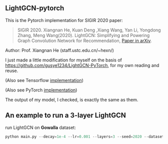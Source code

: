 ## LightGCN-pytorch

This is the Pytorch implementation for SIGIR 2020 paper:

> SIGIR 2020. Xiangnan He, Kuan Deng ,Xiang Wang, Yan Li, Yongdong Zhang, Meng Wang(2020). LightGCN: Simplifying and Powering Graph Convolution Network for Recommendation, [Paper in arXiv](https://arxiv.org/abs/2002.02126).

Author: Prof. Xiangnan He (staff.ustc.edu.cn/~hexn/)

I just made a little modification for myself on the basis of https://github.com/gusye1234/LightGCN-PyTorch, for my own reading and reuse.


(Also see Tensorflow [implementation](https://github.com/kuandeng/LightGCN))

(Also see PyTorch [implementation](https://github.com/gusye1234/LightGCN-PyTorch))

The output of my model, I checked, is exactly the same as them.

## An example to run a 3-layer LightGCN

run LightGCN on **Gowalla** dataset:

```python
python main.py --decay=1e-4 --lr=0.001 --layers=3 --seed=2020 --dataset="gowalla" --topks="[20]" --embedding_size=64
```

